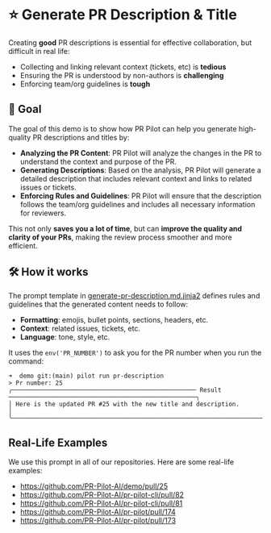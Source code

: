 # ⭐️ Generate PR Description & Title
Creating **good** PR descriptions is essential for effective collaboration,
but difficult in real life:
- Collecting and linking relevant context (tickets, etc) is **tedious**
- Ensuring the PR is understood by non-authors is **challenging**
- Enforcing team/org guidelines is **tough**

## 🎯 Goal
The goal of this demo is to show how PR Pilot can help you generate high-quality PR descriptions and titles by:
- **Analyzing the PR Content**: PR Pilot will analyze the changes in the PR to understand the context and purpose of the PR.
- **Generating Descriptions**: Based on the analysis, PR Pilot will generate a detailed description that includes relevant context and links to related issues or tickets.
- **Enforcing Rules and Guidelines**: PR Pilot will ensure that the description follows the team/org guidelines and includes all necessary information for reviewers.

This not only **saves you a lot of time**, but can **improve the quality and clarity of your PRs**, making the review process smoother and more efficient.

## 🛠️ How it works
The prompt template in [generate-pr-description.md.jinja2](generate-pr-description.md.jinja2) defines rules and guidelines that the 
generated content needs to follow:
- **Formatting**: emojis, bullet points, sections, headers, etc.
- **Context**: related issues, tickets, etc.
- **Language**: tone, style, etc.

It uses the `env('PR_NUMBER')` to ask you for the PR number when you run the command:

```shell
➜  demo git:(main) pilot run pr-description
> Pr number: 25
╭─────────────────────────────────────────────────── Result ────────────────────────────────────────────────────╮
│ Here is the updated PR #25 with the new title and description.                                                │
╰───────────────────────────────────────────────────────────────────────────────────────────────────────────────╯
```

## Real-Life Examples

We use this prompt in all of our repositories. Here are some real-life examples:

- https://github.com/PR-Pilot-AI/demo/pull/25
- https://github.com/PR-Pilot-AI/pr-pilot-cli/pull/82
- https://github.com/PR-Pilot-AI/pr-pilot-cli/pull/81
- https://github.com/PR-Pilot-AI/pr-pilot/pull/174
- https://github.com/PR-Pilot-AI/pr-pilot/pull/173
